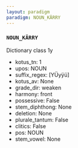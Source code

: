 ```yaml
---
layout: paradigm
paradigm: NOUN_KÄRRY
---
```

### ` NOUN_KÄRRY `

Dictionary class 1y
* kotus_tn: 1
* upos: NOUN
* suffix_regex: [YÜyÿü]
* kotus_av: None
* grade_dir: weaken
* harmony: front
* possessive: False
* stem_diphthong: None
* deletion: None
* plurale_tantum: False
* clitics: False
* pos: NOUN
* stem_vowel: None
